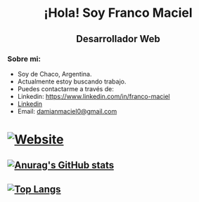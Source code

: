 
<div> 
   <h1 align="center">¡Hola! Soy Franco Maciel</h1>
</div>
<h2 align="center">Desarrollador Web</h2>


### Sobre mi:

- Soy de Chaco, Argentina.
- Actualmente estoy buscando trabajo.
- Puedes contactarme a través de:
- Linkedin: https://www.linkedin.com/in/franco-maciel
- [Linkedin](https://www.linkedin.com/in/franco-maciel)
- Email: damianmaciel0@gmail.com

# [![Website](https://img.shields.io/badge/website-000000?style=for-the-badge&logo=About.me&logoColor=white)](https://frm-bot.xyz/)

## [![Anurag's GitHub stats](https://github-readme-stats.vercel.app/api?username=FrM-bot&count_private=true&theme=gotham)](https://github.com/FrM-bot)

## [![Top Langs](https://github-readme-stats.vercel.app/api/top-langs/?username=FrM-bot&layout=default&theme=gotham)](https://github.com/FrM-bot)
